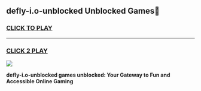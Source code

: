 
## defly-i.o-unblocked Unblocked Games👋
<h3>
<a href="https://news.freeplayer.one?title=defly-i.o-unblocked&ref=16F">CLICK TO PLAY</a></h3>
<hr>

<h3>
<a href="https://news.freeplayer.one?title=defly-i.o-unblocked&ref=16F">CLICK 2 PLAY</a>
  
</h3>

<a href="https://news.freeplayer.one?title=defly-i.o-unblocked&ref=16F/"><img src="https://clearcache.store/games.png"></a>


**defly-i.o-unblocked games unblocked: Your Gateway to Fun and Accessible Online Gaming**

